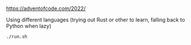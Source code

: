 https://adventofcode.com/2022/

Using different languages (trying out Rust or other to learn, falling back to Python when lazy)

```
./run.sh
```

